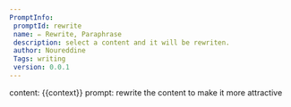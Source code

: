 ```yaml
---
PromptInfo:
 promptId: rewrite
 name: ✏️ Rewrite, Paraphrase 
 description: select a content and it will be rewriten.
 author: Noureddine
 Tags: writing
 version: 0.0.1
---
```

content: 
{{context}}
prompt:
rewrite the content to make it more attractive
